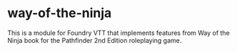 # way-of-the-ninja
This is a module for Foundry VTT that implements features from Way of the Ninja book for the Pathfinder 2nd Edition roleplaying game.

